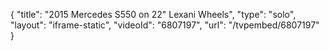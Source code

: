 {
    "title": "2015 Mercedes S550 on 22\" Lexani Wheels",
    "type": "solo",
    "layout": "iframe-static",
    "videoId": "6807197",
    "url": "\/tvpembed\/6807197"
}